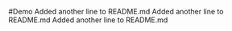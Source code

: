 #Demo
Added another line to README.md
Added another line to README.md
Added another line to README.md
